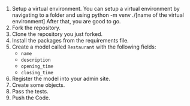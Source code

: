 1. Setup a virtual environment.
   You can setup a virtual environment by navigating to a folder and using python -m venv ./[name of the virtual environment]
   After that, you are good to go.
2. Fork the repository.
3. Clone the repository you just forked.
4. Install the packages from the requirements file.
5. Create a model called `Restaurant` with the following fields:
    * `name`
    * `description`
    * `opening_time`
    * `closing_time`
6. Register the model into your admin site.
7. Create some objects.
8. Pass the tests.
9. Push the Code.
